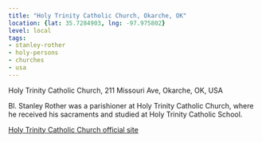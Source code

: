 ```yaml
---
title: "Holy Trinity Catholic Church, Okarche, OK"
location: {lat: 35.7284903, lng: -97.975802}
level: local
tags:
- stanley-rother
- holy-persons
- churches
- usa
---
```


Holy Trinity Catholic Church, 211 Missouri Ave, Okarche, OK, USA

Bl. Stanley Rother was a parishioner at Holy Trinity Catholic Church, where he received his sacraments and studied at Holy Trinity Catholic School.

[Holy Trinity Catholic Church official site](https://www.holytrinityok.org/)
